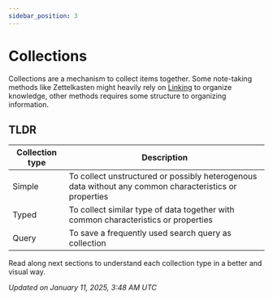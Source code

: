 ```yaml
---
sidebar_position: 3
---
```


# Collections

Collections are a mechanism to collect items together. Some note-taking methods like Zettelkasten might heavily rely on [Linking](../features/linking.md) to organize knowledge, other methods requires some structure to organizing information.

## TLDR

| Collection type | Description |
|----------------|-------------|
| Simple | To collect unstructured or possibly heterogenous data without any common characteristics or properties |
| Typed | To collect similar type of data together with common characteristics or properties |
| Query | To save a frequently used search query as collection |

Read along next sections to understand each collection type in a better and visual way.

*Updated on January 11, 2025, 3:48 AM UTC* 